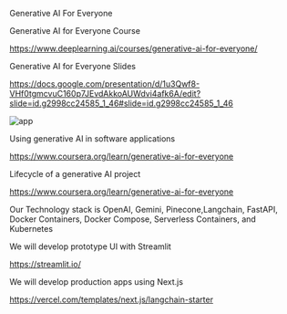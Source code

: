 Generative AI For Everyone

Generative AI for Everyone Course

https://www.deeplearning.ai/courses/generative-ai-for-everyone/


Generative AI for Everyone Slides

https://docs.google.com/presentation/d/1u3Qwf8-VHf0tgmcvuC160p7JEvdAkkoAUWdvi4afk6A/edit?slide=id.g2998cc24585_1_46#slide=id.g2998cc24585_1_46

<img src='./assets/app.png' alt='app'/>

Using generative AI in software applications

https://www.coursera.org/learn/generative-ai-for-everyone

Lifecycle of a generative AI project

https://www.coursera.org/learn/generative-ai-for-everyone

Our Technology stack is OpenAI, Gemini, Pinecone,Langchain, FastAPI, Docker Containers, Docker Compose, Serverless Containers, and Kubernetes

We will develop prototype UI with Streamlit

https://streamlit.io/

We will develop production apps using Next.js

https://vercel.com/templates/next.js/langchain-starter
